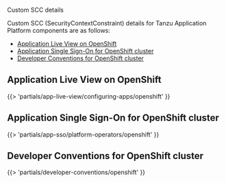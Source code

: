 Custom SCC details

Custom SCC (SecurityContextConstraint) details for Tanzu Application Platform components are as follows:

- [Application Live View on OpenShift](#alv-scc)
- [Application Single Sign-On for OpenShift cluster](#app-sso-scc)
- [Developer Conventions for OpenShift cluster](#dev-conv-scc)

## <a id='alv-scc'></a>Application Live View on OpenShift

<!-- The below partial is in the docs-tap/partials directory -->

{{> 'partials/app-live-view/configuring-apps/openshift' }}

## <a id='app-sso-scc'></a>Application Single Sign-On for OpenShift cluster

<!-- The below partial is in the docs-tap/partials directory -->

{{> 'partials/app-sso/platform-operators/openshift' }}

## <a id='dev-conv-scc'></a>Developer Conventions for OpenShift cluster

<!-- The below partial is in the docs-tap/partials directory -->

{{> 'partials/developer-conventions/openshift' }}
